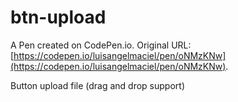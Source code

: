 # btn-upload

A Pen created on CodePen.io. Original URL: [https://codepen.io/luisangelmaciel/pen/oNMzKNw](https://codepen.io/luisangelmaciel/pen/oNMzKNw).

Button upload file (drag and drop support)